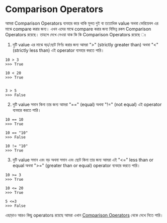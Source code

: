# Comparison Operators

আমরা Comparison Operators ব্যবহার করে থাকি মূলত দুই বা ততোধিক value অথবা ভেরিয়েবল এর মাঝে compare করার জন্য। এখন এদের মাঝে compare করার জন্য বিভিন্ন রকম Comparison Operators রয়েছে। তাহলে দেখে নেওয়া যাক কি কি Comparison Operators রয়েছে ঃ 

1. দুটি value এর মাঝে বড়/ছোট নির্ণয় করার জন্য আমরা ">" (strictly greater than) অথবা "<" (strictly less than) এই operator ব্যবহার করতে পারি। 
```
10 > 3
>>> True

10 < 20
>>> True


3 > 5
>>> False
``` 

2. দুটি value সমান কিনা তার জন্য আমরা "==" (equal) অথবা "!=" (not equal) এই operator ব্যবহার করতে পারি। 
```
10 == 10
>>> True

10 == "10"
>>> False

10 != "10"
>>> True
```

3. দুটি value সমান এবং বড় অথবা সমান এবং ছোট কিনা তার জন্য আমরা এই "<=" less than or equal অথবা ">=" (greater than or equal) operator ব্যবহার করতে পারি। 
```
10 >= 3
>>> True

10 <= 20
>>> True

5 <=3
>>> False
```

এছাড়াও আরও কিছু operators রয়েছে আমরা এখান [Comparison Operators](https://docs.python.org/3/library/stdtypes.html#comparisons) থেকে দেখে নিতে পারি। 